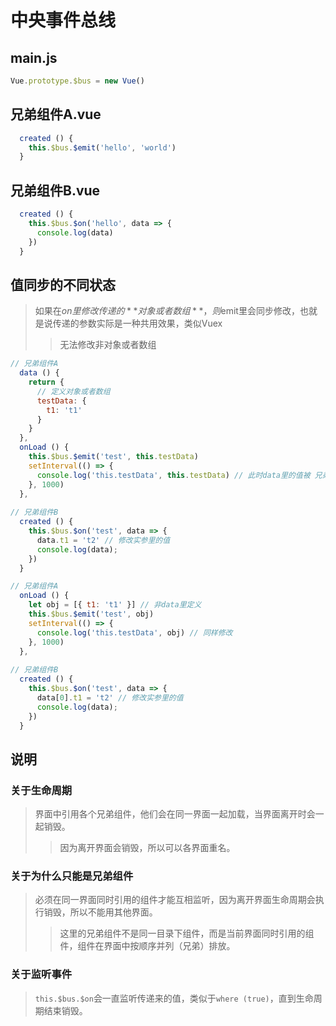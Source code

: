 # 中央事件总线

## main.js

```js
Vue.prototype.$bus = new Vue()
```



## 兄弟组件A.vue

```js
  created () {
    this.$bus.$emit('hello', 'world')
  }
```



## 兄弟组件B.vue

```js
  created () {
    this.$bus.$on('hello', data => {
      console.log(data)
    })
  }
```



## 值同步的不同状态

> 如果在$on里修改传递的**对象或者数组**，则$emit里会同步修改，也就是说传递的参数实际是一种共用效果，类似Vuex
>
> > 无法修改非对象或者数组

```js
// 兄弟组件A
  data () {
    return {
      // 定义对象或者数组
      testData: {
        t1: 't1'
      }
    }
  },
  onLoad () {
    this.$bus.$emit('test', this.testData)
    setInterval(() => {
      console.log('this.testData', this.testData) // 此时data里的值被 兄弟组件B 修改
    }, 1000)
  },
    
// 兄弟组件B
  created () {
    this.$bus.$on('test', data => {
      data.t1 = 't2' // 修改实参里的值
      console.log(data);
    })
  }
```

```js
// 兄弟组件A
  onLoad () {
    let obj = [{ t1: 't1' }] // 非data里定义
    this.$bus.$emit('test', obj)
    setInterval(() => {
      console.log('this.testData', obj) // 同样修改
    }, 1000)
  },
 
// 兄弟组件B
  created () {
    this.$bus.$on('test', data => {
      data[0].t1 = 't2' // 修改实参里的值
      console.log(data);
    })
  }
```



## 说明

### 关于生命周期

> 界面中引用各个兄弟组件，他们会在同一界面一起加载，当界面离开时会一起销毁。
>
> > 因为离开界面会销毁，所以可以各界面重名。

### 关于为什么只能是兄弟组件

> 必须在同一界面同时引用的组件才能互相监听，因为离开界面生命周期会执行销毁，所以不能用其他界面。
>
> > 这里的兄弟组件不是同一目录下组件，而是当前界面同时引用的组件，组件在界面中按顺序并列（兄弟）排放。

### 关于监听事件

> `this.$bus.$on`会一直监听传递来的值，类似于`where (true)`，直到生命周期结束销毁。